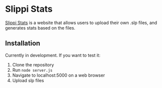# Slippi Stats

[Slippi Stats](http://www.slippistats.com) is a website that allows users to upload their own .slp files, and generates stats based on the files. 
## Installation

Currently in development. If you want to test it:   
1. Clone the repository   
2. Run `node server.js`   
3. Navigate to localhost:5000 on a web browser   
4. Upload slp files
